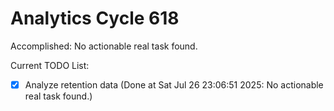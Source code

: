 # Analytics Cycle 618

Accomplished: No actionable real task found.

Current TODO List:

- [x] Analyze retention data  (Done at Sat Jul 26 23:06:51 2025: No actionable real task found.)